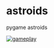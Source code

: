 # astroids

pygame astroids

<a href="https://imgur.com/rqCvjg2"><img src="https://i.imgur.com/rqCvjg2.gif" title="gameplay" /></a>
